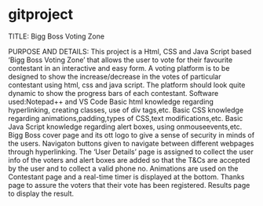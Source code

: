 # gitproject
TITLE: Bigg Boss Voting Zone

PURPOSE AND DETAILS:
This project is a Html, CSS and Java Script based ‘Bigg Boss Voting Zone’ that allows the user to vote for their favourite contestant in an interactive and easy form.
A voting platform is to be designed to show the increase/decrease in the votes of particular contestant using html, css and java script.
The platform should look quite dynamic to show the progress bars of each contestant.
Software used:Notepad++ and VS Code
Basic html knowledge regarding hyperlinking, creating classes, use of div tags,etc.
Basic CSS knowledge regarding animations,padding,types of CSS,text modifications,etc.
Basic Java Script knowledge regarding alert boxes, using onmouseevents,etc.
Bigg Boss cover page and its ott logo to give  a sense of security in minds of the users.
Navigaton buttons given to navigate between different webpages through hyperlinking.
The ‘User Details’ page is assigned to collect the user info of the voters and alert boxes are added so that the T&Cs are accepted by the user and to collect a valid phone no.
Animations are used on the Contestant page and a real-time timer is displayed at the bottom.
Thanks page to assure the voters that their vote has been registered.
Results page to display the result.




